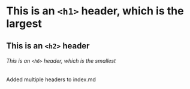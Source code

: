 # This is an `<h1>` header, which is the largest

## This is an `<h2>` header

###### This is an `<h6>` header, which is the smallest

Added multiple headers to index.md
